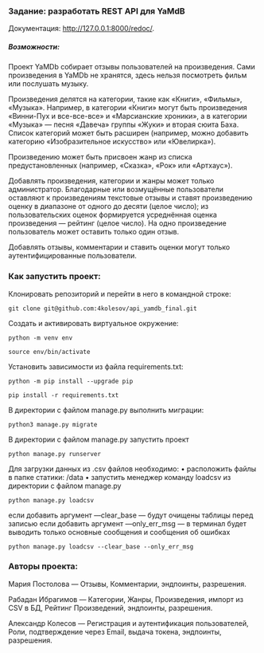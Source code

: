 ﻿### Задание: разработать REST API для YaMdB
Документация: http://127.0.0.1:8000/redoc/.
##### Возможности:
Проект YaMDb собирает отзывы пользователей на произведения. Сами произведения в YaMDb не хранятся, здесь нельзя посмотреть фильм или послушать музыку.

Произведения делятся на категории, такие как «Книги», «Фильмы», «Музыка». Например, в категории «Книги» могут быть произведения «Винни-Пух и все-все-все» и «Марсианские хроники», а в категории «Музыка» — песня «Давеча» группы «Жуки» и вторая сюита Баха. Список категорий может быть расширен (например, можно добавить категорию «Изобразительное искусство» или «Ювелирка»).

Произведению может быть присвоен жанр из списка предустановленных (например, «Сказка», «Рок» или «Артхаус»).

Добавлять произведения, категории и жанры может только администратор.
Благодарные или возмущённые пользователи оставляют к произведениям текстовые отзывы и ставят произведению оценку в диапазоне от одного до десяти (целое число); из пользовательских оценок формируется усреднённая оценка произведения — рейтинг (целое число). На одно произведение пользователь может оставить только один отзыв.

Добавлять отзывы, комментарии и ставить оценки могут только аутентифицированные пользователи.


### Как запустить проект:
Клонировать репозиторий и перейти в него в командной строке:
```
git clone git@github.com:4kolesov/api_yamdb_final.git
```

Cоздать и активировать виртуальное окружение:

```
python -m venv env
```

```
source env/bin/activate
```

Установить зависимости из файла requirements.txt:

```
python -m pip install --upgrade pip
```

```
pip install -r requirements.txt
```

В директории с файлом manage.py выполнить миграции:

```
python3 manage.py migrate
```

В директории с файлом manage.py запустить проект

```
python manage.py runserver
```

Для загрузки данных из .csv файлов необходимо:
• расположить файлы в папке статики: /data
• запустить менеджер команду loadcsv из директории с файлом manage.py 
```
python manage.py loadcsv
```
если добавить аргумент —clear_base — будут очищены таблицы перед записью
если добавить аргумент —only_err_msg — в терминал будет выводить только основные сообщения и сообщения об ошибках
```
python manage.py loadcsv --clear_base --only_err_msg
```


### Авторы проекта:
Мария Постолова — Отзывы, Комментарии, эндпоинты, разрешения.

Рабадан Ибрагимов — Категории, Жанры, Произведения, импорт из CSV в БД, Рейтинг Произведений, эндпоинты, разрешения.

Александр Колесов — Регистрация и аутентификация пользователей, Роли, подтверждение через Email, выдача токена, эндпоинты, разрешения.

